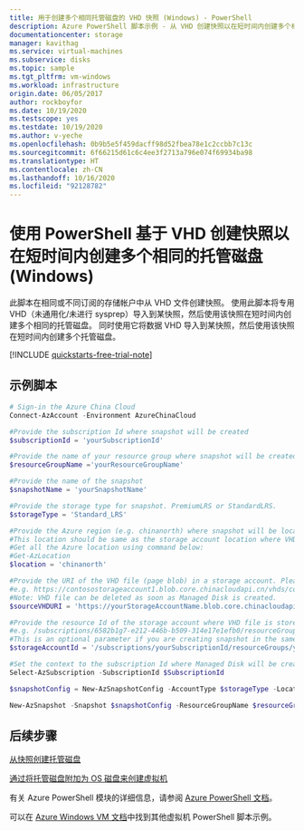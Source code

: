 ```yaml
---
title: 用于创建多个相同托管磁盘的 VHD 快照 (Windows) - PowerShell
description: Azure PowerShell 脚本示例 - 从 VHD 创建快照以在短时间内创建多个相同的托管磁盘
documentationcenter: storage
manager: kavithag
ms.service: virtual-machines
ms.subservice: disks
ms.topic: sample
ms.tgt_pltfrm: vm-windows
ms.workload: infrastructure
origin.date: 06/05/2017
author: rockboyfor
ms.date: 10/19/2020
ms.testscope: yes
ms.testdate: 10/19/2020
ms.author: v-yeche
ms.openlocfilehash: 0b9b5e5f459dacff98d52fbea78e1c2ccbb7c13c
ms.sourcegitcommit: 6f66215d61c6c4ee3f2713a796e074f69934ba98
ms.translationtype: HT
ms.contentlocale: zh-CN
ms.lasthandoff: 10/16/2020
ms.locfileid: "92128782"
---
```

<!--Renamed File-->
# <a name="create-a-snapshot-from-a-vhd-to-create-multiple-identical-managed-disks-in-small-amount-of-time-with-powershell-windows"></a>使用 PowerShell 基于 VHD 创建快照以在短时间内创建多个相同的托管磁盘 (Windows)

此脚本在相同或不同订阅的存储帐户中从 VHD 文件创建快照。 使用此脚本将专用 VHD（未通用化/未进行 sysprep）导入到某快照，然后使用该快照在短时间内创建多个相同的托管磁盘。 同时使用它将数据 VHD 导入到某快照，然后使用该快照在短时间内创建多个托管磁盘。 

[!INCLUDE [quickstarts-free-trial-note](../../../includes/quickstarts-free-trial-note.md)]

## <a name="sample-script"></a>示例脚本

```powershell
# Sign-in the Azure China Cloud
Connect-AzAccount -Environment AzureChinaCloud

#Provide the subscription Id where snapshot will be created
$subscriptionId = 'yourSubscriptionId'

#Provide the name of your resource group where snapshot will be created. 
$resourceGroupName ='yourResourceGroupName'

#Provide the name of the snapshot
$snapshotName = 'yourSnapshotName'

#Provide the storage type for snapshot. PremiumLRS or StandardLRS.
$storageType = 'Standard_LRS'

#Provide the Azure region (e.g. chinanorth) where snapshot will be located.
#This location should be same as the storage account location where VHD file is stored 
#Get all the Azure location using command below:
#Get-AzLocation
$location = 'chinanorth'

#Provide the URI of the VHD file (page blob) in a storage account. Please not that this is NOT the SAS URI of the storage container where VHD file is stored. 
#e.g. https://contosostorageaccount1.blob.core.chinacloudapi.cn/vhds/contosovhd123.vhd
#Note: VHD file can be deleted as soon as Managed Disk is created.
$sourceVHDURI = 'https://yourStorageAccountName.blob.core.chinacloudapi.cn/vhds/yourVHDName.vhd'

#Provide the resource Id of the storage account where VHD file is stored. 
#e.g. /subscriptions/6582b1g7-e212-446b-b509-314e17e1efb0/resourceGroups/MDDemo/providers/Microsoft.Storage/storageAccounts/contosostorageaccount1
#This is an optional parameter if you are creating snapshot in the same subscription
$storageAccountId = '/subscriptions/yourSubscriptionId/resourceGroups/yourResourceGroupName/providers/Microsoft.Storage/storageAccounts/yourStorageAccountName'

#Set the context to the subscription Id where Managed Disk will be created
Select-AzSubscription -SubscriptionId $SubscriptionId

$snapshotConfig = New-AzSnapshotConfig -AccountType $storageType -Location $location -CreateOption Import -StorageAccountId $storageAccountId -SourceUri $sourceVHDURI 

New-AzSnapshot -Snapshot $snapshotConfig -ResourceGroupName $resourceGroupName -SnapshotName $snapshotName

```

## <a name="next-steps"></a>后续步骤

[从快照创建托管磁盘](virtual-machines-powershell-sample-create-managed-disk-from-snapshot.md)

[通过将托管磁盘附加为 OS 磁盘来创建虚拟机](./virtual-machines-powershell-sample-create-vm-from-managed-os-disks.md)

有关 Azure PowerShell 模块的详细信息，请参阅 [Azure PowerShell 文档](https://docs.microsoft.com/powershell/azure/)。

可以在 [Azure Windows VM 文档](../windows/powershell-samples.md?toc=%2fvirtual-machines%2fwindows%2ftoc.json)中找到其他虚拟机 PowerShell 脚本示例。

<!-- Update_Description: new article about virtual machines powershell sample create snapshot from vhd -->
<!--NEW.date: 10/19/2020-->